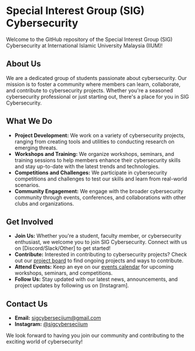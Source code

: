 # Special Interest Group (SIG) Cybersecurity

Welcome to the GitHub repository of the Special Interest Group (SIG) Cybersecurity at International Islamic University Malaysia (IIUM)!

## About Us

We are a dedicated group of students passionate about cybersecurity. Our mission is to foster a community where members can learn, collaborate, and contribute to cybersecurity projects. Whether you're a seasoned cybersecurity professional or just starting out, there's a place for you in SIG Cybersecurity.

## What We Do

- **Project Development:** We work on a variety of cybersecurity projects, ranging from creating tools and utilities to conducting research on emerging threats.
- **Workshops and Training:** We organize workshops, seminars, and training sessions to help members enhance their cybersecurity skills and stay up-to-date with the latest trends and technologies.
- **Competitions and Challenges:** We participate in cybersecurity competitions and challenges to test our skills and learn from real-world scenarios.
- **Community Engagement:** We engage with the broader cybersecurity community through events, conferences, and collaborations with other clubs and organizations.

## Get Involved

- **Join Us:** Whether you're a student, faculty member, or cybersecurity enthusiast, we welcome you to join SIG Cybersecurity. Connect with us on [Discord/Slack/Other] to get started!
- **Contribute:** Interested in contributing to cybersecurity projects? Check out our [project board](link-to-project-board) to find ongoing projects and ways to contribute.
- **Attend Events:** Keep an eye on our [events calendar](link-to-events-calendar) for upcoming workshops, seminars, and competitions.
- **Follow Us:** Stay updated with our latest news, announcements, and project updates by following us on [Instagram].

## Contact Us

- **Email:** [sigcyberseciium@gmail.com](mailto:sigcyberseciium@gmail.com)
- **Instagram:** [@sigcyberseciium](https://instagram.com/sigcyberseciium)

We look forward to having you join our community and contributing to the exciting world of cybersecurity!
